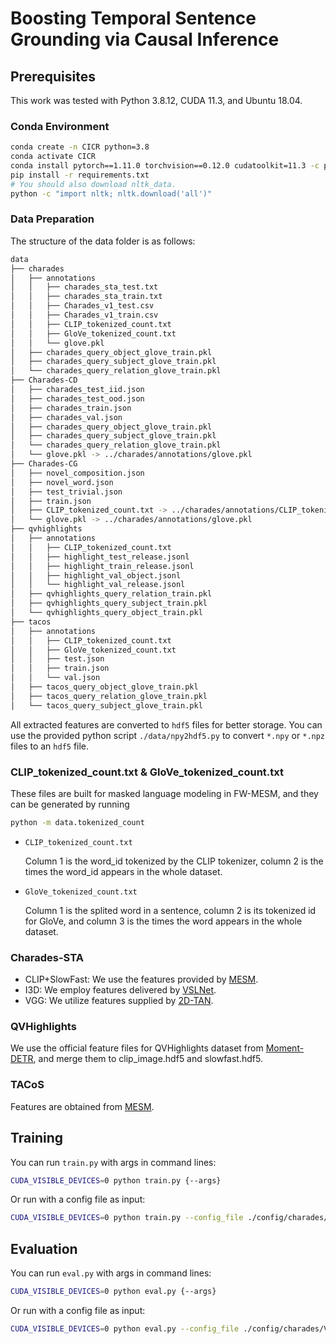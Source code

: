# Boosting Temporal Sentence Grounding via Causal Inference
## Prerequisites
This work was tested with Python 3.8.12, CUDA 11.3, and Ubuntu 18.04. 

### Conda Environment
```bash
conda create -n CICR python=3.8
conda activate CICR
conda install pytorch==1.11.0 torchvision==0.12.0 cudatoolkit=11.3 -c pytorch
pip install -r requirements.txt
# You should also download nltk_data.
python -c "import nltk; nltk.download('all')"
```

### Data Preparation
The structure of the data folder is as follows:
```bash
data
├── charades
│   ├── annotations
│   │   ├── charades_sta_test.txt
│   │   ├── charades_sta_train.txt
│   │   ├── Charades_v1_test.csv
│   │   ├── Charades_v1_train.csv
│   │   ├── CLIP_tokenized_count.txt
│   │   ├── GloVe_tokenized_count.txt
│   │   └── glove.pkl
│   ├── charades_query_object_glove_train.pkl
│   ├── charades_query_subject_glove_train.pkl
│   └── charades_query_relation_glove_train.pkl
├── Charades-CD
│   ├── charades_test_iid.json
│   ├── charades_test_ood.json
│   ├── charades_train.json
│   ├── charades_val.json
│   ├── charades_query_object_glove_train.pkl
│   ├── charades_query_subject_glove_train.pkl
│   └── charades_query_relation_glove_train.pkl
│   └── glove.pkl -> ../charades/annotations/glove.pkl
├── Charades-CG
│   ├── novel_composition.json
│   ├── novel_word.json
│   ├── test_trivial.json
│   ├── train.json
│   ├── CLIP_tokenized_count.txt -> ../charades/annotations/CLIP_tokenized_count.txt
│   └── glove.pkl -> ../charades/annotations/glove.pkl
├── qvhighlights
│   ├── annotations
│   │   ├── CLIP_tokenized_count.txt
│   │   ├── highlight_test_release.jsonl
│   │   ├── highlight_train_release.jsonl
│   │   ├── highlight_val_object.jsonl
│   │   └── highlight_val_release.jsonl
│   ├── qvhighlights_query_relation_train.pkl
│   ├── qvhighlights_query_subject_train.pkl
│   └── qvhighlights_query_object_train.pkl
├── tacos
│   ├── annotations
│   │   ├── CLIP_tokenized_count.txt
│   │   ├── GloVe_tokenized_count.txt
│   │   ├── test.json
│   │   ├── train.json
│   │   └── val.json
│   ├── tacos_query_object_glove_train.pkl
│   ├── tacos_query_relation_glove_train.pkl
│   └── tacos_query_subject_glove_train.pkl
```
All extracted features are converted to `hdf5` files for better storage. You can use the provided python script `./data/npy2hdf5.py` to convert `*.npy` or `*.npz` files to an `hdf5` file.

### CLIP_tokenized_count.txt & GloVe_tokenized_count.txt
These files are built for masked language modeling in FW-MESM, and they can be generated by running
```bash
python -m data.tokenized_count
```

- `CLIP_tokenized_count.txt`
  
    Column 1 is the word_id tokenized by the CLIP tokenizer, column 2 is the times the word_id appears in the whole dataset.

- `GloVe_tokenized_count.txt`
  
    Column 1 is the splited word in a sentence, column 2 is its tokenized id for GloVe, and column 3 is the times the word appears in the whole dataset.

### Charades-STA
- CLIP+SlowFast: We use the features provided by [MESM](https://mailustceducn-my.sharepoint.com/personal/liuzhihang_mail_ustc_edu_cn/_layouts/15/onedrive.aspx?id=%2Fpersonal%2Fliuzhihang%5Fmail%5Fustc%5Fedu%5Fcn%2FDocuments%2FOpenSource%2FMESM%2Fdata&ga=1).
- I3D: We employ features delivered by [VSLNet](https://app.box.com/s/h0sxa5klco6qve5ahnz50ly2nksmuedw).
- VGG: We utilize features supplied by [2D-TAN](https://rochester.app.box.com/s/8znalh6y5e82oml2lr7to8s6ntab6mav/folder/137471415879).

### QVHighlights
We use the official feature files for QVHighlights dataset from [Moment-DETR](https://github.com/jayleicn/moment_detr?tab=readme-ov-file), and merge them to clip_image.hdf5 and slowfast.hdf5.

### TACoS
Features are obtained from [MESM](https://mailustceducn-my.sharepoint.com/personal/liuzhihang_mail_ustc_edu_cn/_layouts/15/onedrive.aspx?id=%2Fpersonal%2Fliuzhihang%5Fmail%5Fustc%5Fedu%5Fcn%2FDocuments%2FOpenSource%2FMESM%2Fdata&ga=1).


## Training

You can run `train.py` with args in command lines:

```bash
CUDA_VISIBLE_DEVICES=0 python train.py {--args}
```

Or run with a config file as input:

```bash
CUDA_VISIBLE_DEVICES=0 python train.py --config_file ./config/charades/VGG_GloVe.json
```


## Evaluation

You can run `eval.py` with args in command lines:

```bash
CUDA_VISIBLE_DEVICES=0 python eval.py {--args}
```

Or run with a config file as input:

```bash
CUDA_VISIBLE_DEVICES=0 python eval.py --config_file ./config/charades/VGG_GloVe_eval.json
```
